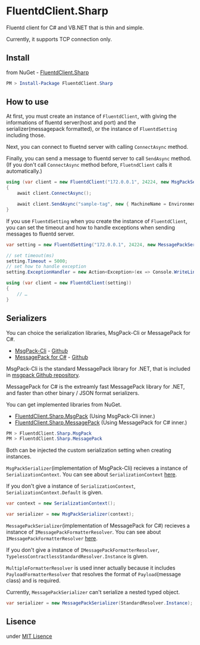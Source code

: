 # FluentdClient.Sharp

Fluentd client for C# and VB.NET that is thin and simple.

Currently, it supports TCP connection only.

## Install

from NuGet - [FluentdClient.Sharp](https://www.nuget.org/packages/FluentdClient.Sharp/)

```ps1
PM > Install-Package FluentdClient.Sharp
```

## How to use

At first, you must create an instance of ```FluentdClient```, with giving the informations of fluentd server(host and port) and the serializer(messagepack formatted), or the instance of ```FluentdSetting``` including those.

Next, you can connect to fluetnd server with calling ```ConnectAsync``` method.

Finally, you can send a message to fluentd server to call ```SendAsync``` method.
(If you don't call ```ConnectAsync``` method before, ```FluetndClient``` calls it automatically.)

```csharp
using (var client = new FluentdClient("172.0.0.1", 24224, new MsgPackSerializer()))
{
    await client.ConnectAsync();

    await client.SendAsync("sample-tag", new { MachineName = Environment.MachineName });
}
```

If you use ```FluentdSetting``` when you create the instance of ```FluentdClient```, you can set the timeout and how to handle exceptions when sending messages to fluentd server.

```csharp
var setting = new FluentdSetting("172.0.0.1", 24224, new MessagePackSerializer());

// set timeout(ms)
setting.Timeout = 5000;
// set how to handle exception
setting.ExceptionHandler = new Action<Exception>(ex => Console.WriteLine(ex));

using (var client = new FluentdClient(setting))
{
    // …
}
```

## Serializers

You can choice the serialization libraries, MsgPack-Cli or MessagePack for C#.

* [MsgPack-Cli](https://www.nuget.org/packages/MsgPack.Cli/) - [Github](https://github.com/msgpack/msgpack-cli)
* [MessagePack for C#](https://www.nuget.org/packages/MessagePack/) - [Github](https://github.com/neuecc/MessagePack-CSharp)

MsgPack-Cli is the standard MessagePack library for .NET, that is included in [msgpack Github repository](https://github.com/msgpack).

MessagePack for C# is the extreamly fast MessagePack library for .NET, and faster than other binary / JSON format serializers.

You can get implemented libraries from NuGet.

* [FluentdClient.Sharp.MsgPack](https://www.nuget.org/packages/FluentdClient.Sharp.MsgPack/) (Using MsgPack-Cli inner.)
* [FluentdClient.Sharp.MessagePack](https://www.nuget.org/packages/FluentdClient.Sharp.MessagePack/) (Using MessagePack for C# inner.)

```ps1
PM > FluentdClient.Sharp.MsgPack
PM > FluentdClient.Sharp.MessagePack
```

Both can be injected the custom serialization setting when creating instances.

```MsgPackSerializer```(implementation of MsgPack-Cli) recieves a instance of ```SerializationContext```. You can see about ```SerializationContext``` [here](https://github.com/msgpack/msgpack-cli/blob/master/samples/Samples/Sample03_SerializationContextAndOptions.cs).

If you don't give a instance of ```SerializationContext```, ```SerializationContext.Default``` is given.

```csharp
var context = new SerializationContext();

var serializer = new MsgPackSerializer(context);
```

```MessagePackSerializer```(implementation of MessagePack for C#) recieves a instance of ```IMessagePackFormatterResolver```. You can see about ```IMessagePackFormatterResolver``` [here](https://github.com/neuecc/MessagePack-CSharp#extension-pointiformatterresolver).

If you don't give a instance of ```IMessagePackFormatterResolver```, ```TypelessContractlessStandardResolver.Instance``` is given.

```MultipleFormatterResolver``` is used inner actually because it includes ```PayloadFormatterResolver``` that resolves the format of ```Payload```(message class) and is required.

Currently, ```MessagePackSerializer``` can't serialize a nested typed object.

```csharp
var serializer = new MessagePackSerializer(StandardResolver.Instance);
```

## Lisence

under [MIT Lisence](https://opensource.org/licenses/MIT)